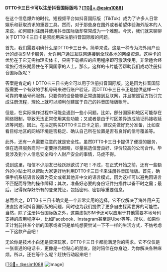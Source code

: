 **DTT0卡三日卡可以注册抖音国际版吗？[[TG💪+ @esim1088](https://t.me/s/esim1088)]**

在这个信息爆炸的时代，短视频平台如抖音国际版（TikTok）成为了许多人日常娱乐和获取资讯的重要工具。然而，对于那些身在国外或者希望体验海外版本的人来说，如何顺利注册并使用抖音国际版却常常成为一个难题。今天，我们就来聊聊关于DTT0卡三日卡是否能用来注册抖音国际版的问题。

首先，我们需要明确什么是DTT0卡三日卡。简单来说，这是一种专为海外用户设计的虚拟SIM卡服务，允许用户通过互联网连接到全球各地的网络资源。这种卡的优势在于它无需物理实体卡，只需下载相应的应用程序即可激活使用，非常适合经常旅行或长期居住在不同国家的人士。那么，这样的卡片能否帮助我们成功注册抖音国际版呢？

答案是肯定的！DTT0卡三日卡完全可以用于注册抖音国际版。这是因为抖音国际版需要一个有效的手机号码来进行账户验证，而DTT0卡三日卡正是提供这样一个可靠的电话号码服务。只要你的设备能够正常连接到互联网，并且按照官方指引完成注册流程，理论上就可以顺利创建属于自己的抖音国际版账号。

但是，在实际操作过程中可能会遇到一些小问题。比如，部分国家和地区可能存在网络限制，导致无法正常使用某些功能；又或者是由于时区差异造成验证码接收延迟等问题。因此，在决定购买DTT0卡三日卡之前，建议先做好充分准备，比如查看目标地区的网络环境是否稳定、确认自己所在位置是否有良好的信号覆盖等。

此外，还有一点需要注意的就是安全性。虽然DTT0卡三日卡提供了便捷的服务，但在选择服务商时一定要擦亮眼睛，尽量挑选信誉良好、评价较高的公司合作。毕竟涉及到个人信息安全和个人财产安全的事情，马虎不得。

说到这里，相信不少朋友已经跃跃欲试了吧！不过，在正式开始之前，还有一些额外的小贴士可以帮助大家更好地利用DTT0卡三日卡来注册抖音国际版。首先，确保手机系统语言设置为英文或者其他非中文的语言模式，因为这样可以避免因语言不匹配而导致的操作障碍；其次，准备好必要的身份证件扫描件以备不时之需；最后，记得保存好所有的登录凭证，包括密码、密钥等重要信息。

总而言之，DTT0卡三日卡确实是一个非常实用的选择，它不仅解决了海外用户无法直接访问抖音国际版的问题，同时也为我们提供了更多自由探索世界的可能性。当然，除了注册抖音国际版之外，这类虚拟SIM卡还可以应用于其他需要本地号码支持的应用程序中，比如Facebook、Instagram甚至是Uber等等。所以，如果你正计划前往某个新的国家或者只是单纯想要尝试一下不一样的生活方式，不妨考虑一下这款产品吧！

无论你是技术小白还是资深玩家，DTT0卡三日卡都能满足你的需求。它不仅仅是一张普通的电话卡，更像是一位贴心的朋友，随时陪伴在你身边，为你解决各种麻烦。所以，还在等什么呢？赶快行动起来吧！

[[TG💪+ @esim1088](https://t.me/s/esim1088) ![Image](https://i.postimg.cc/4NQfJmqS/Snipaste-2025-05-13-00-14-12.png)]